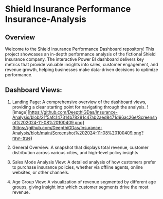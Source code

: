 # Shield Insurance Performance Insurance-Analysis
## Overview
Welcome to the Shield Insurance Performance Dashboard repository! This project showcases an in-depth performance analysis of the fictional Shield Insurance company. The interactive Power BI dashboard delivers key metrics that provide valuable insights into sales, customer engagement, and revenue growth, helping businesses make data-driven decisions to optimize performance.
## Dashboard Views:
1.	Landing Page: A comprehensive overview of the dashboard views, providing a clear starting point for navigating through the analysis.
   ![image][https://github.com/DeepthiGDas/Insurance-Analysis/blob/21f5afc147314b78281c47ab2aed8471d96ac26e/Screenshot%202024-11-08%20100409.png](https://github.com/DeepthiGDas/Insurance-Analysis/blob/main/Screenshot%202024-11-08%20100409.png?raw=true)
  	
3.	General Overview: A snapshot that displays total revenue, customer distribution across various cities, and high-level policy insights.
4.	Sales Mode Analysis View: A detailed analysis of how customers prefer to purchase insurance policies, whether via offline agents, online websites, or other channels.
5.	Age Group View: A visualization of revenue segmented by different age groups, giving insight into which customer segments drive the most revenue.
